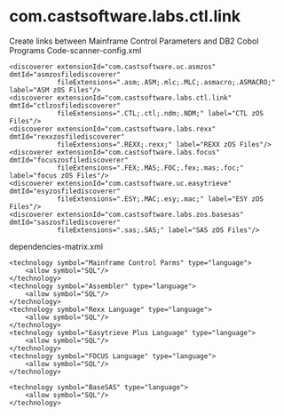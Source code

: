 # com.castsoftware.labs.ctl.link

Create links between Mainframe Control Parameters and DB2 Cobol Programs 
Code-scanner-config.xml

	<discoverer extensionId="com.castsoftware.uc.asmzos" dmtId="asmzosfilediscoverer"
                fileExtensions=".asm;.ASM;.mlc;.MLC;.asmacro;.ASMACRO;" label="ASM zOS Files"/>
    <discoverer extensionId="com.castsoftware.labs.ctl.link" dmtId="ctlzosfilediscoverer"
                fileExtensions=".CTL;.ctl;.ndm;.NDM;" label="CTL zOS Files"/>
    <discoverer extensionId="com.castsoftware.labs.rexx" dmtId="rexxzosfilediscoverer"
                fileExtensions=".REXX;.rexx;" label="REXX zOS Files"/>    
    <discoverer extensionId="com.castsoftware.labs.focus" dmtId="focuszosfilediscoverer"
                fileExtensions=".FEX;.MAS;.FOC;.fex;.mas;.foc;" label="focus zOS Files"/>    
    <discoverer extensionId="com.castsoftware.uc.easytrieve" dmtId="esyzosfilediscoverer"
                fileExtensions=".ESY;.MAC;.esy;.mac;" label="ESY zOS Files"/>    
    <discoverer extensionId="com.castsoftware.labs.zos.basesas" dmtId="saszosfilediscoverer"
                fileExtensions=".sas;.SAS;" label="SAS zOS Files"/> 


dependencies-matrix.xml

	<technology symbol="Mainframe Control Parms" type="language">
        <allow symbol="SQL"/>
    </technology>
    <technology symbol="Assembler" type="language">
        <allow symbol="SQL"/>
    </technology>
    <technology symbol="Rexx Language" type="language">
        <allow symbol="SQL"/>
    </technology> 
    <technology symbol="Easytrieve Plus Language" type="language">
        <allow symbol="SQL"/>
    </technology>
    <technology symbol="FOCUS Language" type="language">
        <allow symbol="SQL"/>
    </technology>

    <technology symbol="BaseSAS" type="language">
        <allow symbol="SQL"/>
    </technology>
